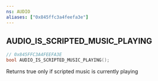 ```yaml
---
ns: AUDIO
aliases: ["0x845ffc3a4feefa3e"]
---
```

## AUDIO_IS_SCRIPTED_MUSIC_PLAYING

```c
// 0x845FFC3A4FEEFA3E
bool AUDIO_IS_SCRIPTED_MUSIC_PLAYING();
```

Returns true only if scripted music is currently playing

